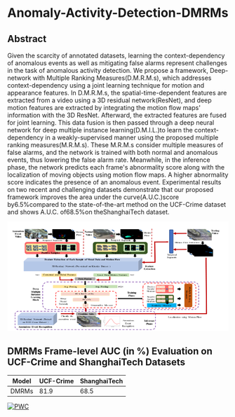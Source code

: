 # Anomaly-Activity-Detection-DMRMs


## Abstract
Given the scarcity of annotated datasets, learning the context-dependency of anomalous events as well as mitigating false alarms represent challenges in the task of anomalous activity detection. We propose a framework, Deep-network with Multiple Ranking Measures(D.M.R.M.s), which addresses context-dependency using a joint learning technique for motion and appearance features. In D.M.R.M.s, the spatial-time-dependent features are extracted from a video using a 3D residual network(ResNet), and deep motion features are extracted by integrating the motion flow maps' information with the 3D ResNet. Afterward, the extracted features are fused for joint learning. This data fusion is then passed through a deep neural network for deep multiple instance learning(D.M.I.L.)to learn the context-dependency in a weakly-supervised manner using the proposed multiple ranking measures(M.R.M.s). These M.R.M.s consider multiple measures of false alarms, and the network is trained with both normal and anomalous events, thus lowering the false alarm rate. Meanwhile, in the inference phase, the network predicts each frame's abnormality score along with the localization of moving objects using motion flow maps. A higher abnormality score indicates the presence of an anomalous event. Experimental results on two recent and challenging datasets demonstrate that our proposed framework improves the area under the curve(A.U.C.)score by6.5%compared to the state-of-the-art method on the UCF-Crime dataset and shows A.U.C. of68.5%on theShanghaiTech dataset.

![alt text](https://github.com/shikha-gist/Anomaly-Activity-Detection-DMRMs-/blob/main/arch.png)

## DMRMs Frame-level AUC (in %) Evaluation on UCF-Crime and ShanghaiTech Datasets
Model | UCF-Crime | ShanghaiTech  
--- | --- | --- 
DMRMs | 81.9 | 68.5 

[![PWC](https://img.shields.io/endpoint.svg?url=https://paperswithcode.com/badge/anomalous-event-recognition-in-videos-based/anomaly-detection-in-surveillance-videos-on)](https://paperswithcode.com/sota/anomaly-detection-in-surveillance-videos-on?p=anomalous-event-recognition-in-videos-based)
